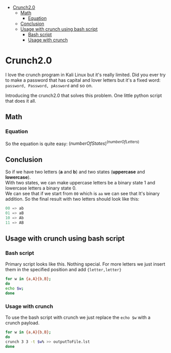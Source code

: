 - [Crunch2.0](#crunch20)
	- [Math](#math)
		- [Equation](#equation)
	- [Conclusion](#conclusion)
	- [Usage with crunch using bash script](#usage-with-crunch-using-bash-script)
		- [Bash script](#bash-script)
		- [Usage with crunch](#usage-with-crunch)

# Crunch2.0
I love the crunch program in Kali Linux but it's really limited. 
Did you ever try to make a password that has capital and lover letters but it's a fixed word: `password, Password, pAssword` and so on.

Introducing the crunch2.0 that solves this problem. One little python script that does it all.

## Math

### Equation
So the equation is quite easy: $(numberOfStates)^{(numberOfLetters)}$ 

## Conclusion
So if we have two letters (**a** and **b**) and two states (**uppercase** and **lowercase**).  
With two states, we can make uppercase letters be a binary state 1 and lowercase letters a binary state 0.  
We can see that if we start from `00` which is `aa` we can see that It's binary addition. So the final result with two letters should look like this:
```s
00 => ab
01 => aB
10 => Ab
11 => AB
```

## Usage with crunch using bash script

### Bash script

Primary script looks like this. Nothing special. For more letters we just insert them in the specified position and add `{letter,letter}`
```bash
for w in {a,A}{b,B};
do 
echo $w;
done
```

### Usage with crunch
To use the bash script with crunch we just replace the `echo $w` with a crunch payload.
```bash
for w in {a,A}{b,B};
do 
crunch 3 3 -t $w% >> outputToFile.lst
done
```

